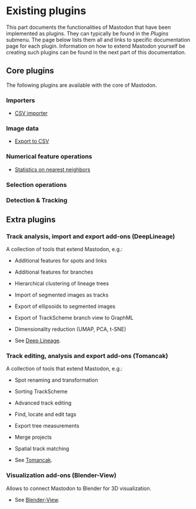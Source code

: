# Existing plugins

This part documents the functionalities of Mastodon that have been implemented as plugins.
They can typically be found in the _Plugins_ submenu. 
The page below lists them all and links to specific documentation page for each plugin.
Information on how to extend Mastodon yourself be creating such plugins can be found in the next part of this documentation. 

## Core plugins

The following plugins are available with the core of Mastodon.

### Importers

- [CSV importer](csv_import/csv-importer.md)
<!-- - [Import GraphML](import-graphml) -->

### Image data

- [Export to CSV](track-image)

### Numerical feature operations

- [Statistics on nearest neighbors](stats-on-nearest-neighbors)

### Selection operations

<!-- - [Selection creator](selection-creator) -->


### Detection & Tracking

<!-- - [Semi-automatic tracking](semi-automatic-tracking) -->
<!-- - [Cell detection wizard](cell-detection-wizard) -->
<!-- - [Cell tracking wizard](cell-tracking-wizard) -->
<!-- - [Ellipsoid Fitting](ellipsoid-fitting) -->


## Extra plugins

### Track analysis, import and export add-ons (DeepLineage)

A collection of tools that extend Mastodon, e.g.:

* Additional features for spots and links
* Additional features for branches
* Hierarchical clustering of lineage trees
* Import of segmented images as tracks
* Export of ellipsoids to segmented images
* Export of TrackScheme branch view to GraphML
* Dimensionality reduction (UMAP, PCA, t-SNE)

* See [Deep Lineage](deep_lineage.rst).

### Track editing, analysis and export add-ons (Tomancak)

A collection of tools that extend Mastodon, e.g.:

* Spot renaming and transformation
* Sorting TrackScheme
* Advanced track editing
* Find, locate and edit tags
* Export tree measurements
* Merge projects
* Spatial track matching

* See [Tomancak](tomancak.rst).

### Visualization add-ons (Blender-View)

Allows to connect Mastodon to Blender for 3D visualization.

* See [Blender-View](blender_view.rst).
